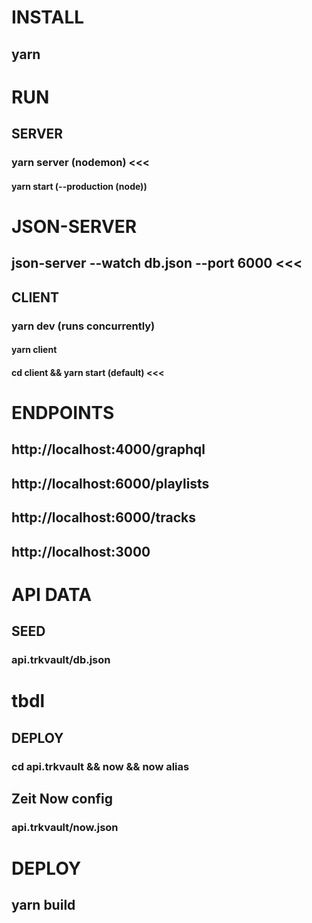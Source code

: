 # INSTALL 
## yarn 

# RUN

## SERVER 
### yarn server (nodemon) <<<
#### yarn start (--production (node))

# JSON-SERVER
## json-server --watch db.json --port 6000 <<<

## CLIENT
### yarn dev (runs concurrently)
#### yarn client 
#### cd client && yarn start (default) <<<
 
# ENDPOINTS 
## http://localhost:4000/graphql
## http://localhost:6000/playlists
## http://localhost:6000/tracks
## http://localhost:3000

# API DATA
## SEED
### api.trkvault/db.json

# tbdl
## DEPLOY
### cd api.trkvault && now && now alias
## Zeit Now config
### api.trkvault/now.json

# DEPLOY 
## yarn build
